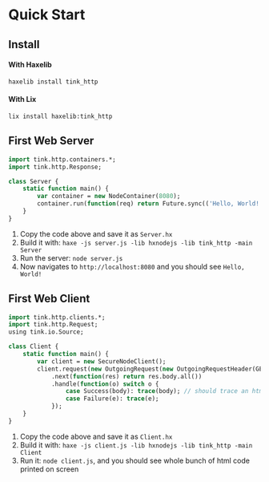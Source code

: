 # Quick Start

## Install

#### With Haxelib

`haxelib install tink_http`

#### With Lix

`lix install haxelib:tink_http`

## First Web Server

```haxe
import tink.http.containers.*;
import tink.http.Response;

class Server {
	static function main() {
		var container = new NodeContainer(8080);
		container.run(function(req) return Future.sync(('Hello, World!':OutgoingResponse)));
	}
}
```

1. Copy the code above and save it as `Server.hx`
1. Build it with: `haxe -js server.js -lib hxnodejs -lib tink_http -main Server`
1. Run the server: `node server.js`
1. Now navigates to `http://localhost:8080` and you should see `Hello, World!`

## First Web Client

```haxe
import tink.http.clients.*;
import tink.http.Request;
using tink.io.Source;

class Client {
	static function main() {
		var client = new SecureNodeClient();
		client.request(new OutgoingRequest(new OutgoingRequestHeader(GET, 'https://www.google.com', []), ''))
			.next(function(res) return res.body.all())
			.handle(function(o) switch o {
				case Success(body): trace(body); // should trace an html page
				case Failure(e): trace(e);
			});
	}
}
```

1. Copy the code above and save it as `Client.hx`
1. Build it with: `haxe -js client.js -lib hxnodejs -lib tink_http -main Client`
1. Run it: `node client.js`, and you should see whole bunch of html code printed on screen
